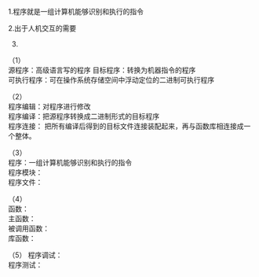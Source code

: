 1.程序就是一组计算机能够识别和执行的指令

2.出于人机交互的需要

3.
（1）  
源程序：高级语言写的程序
目标程序：转换为机器指令的程序  
可执行程序：可在操作系统存储空间中浮动定位的二进制可执行程序  

（2）  
程序编辑：对程序进行修改  
程序编译：把源程序转换成二进制形式的目标程序  
程序连接： 把所有编译后得到的目标文件连接装配起来，再与函数库相连接成一个整体。  

（3）  
程序：一组计算机能够识别和执行的指令  
程序模块：  
程序文件：  

（4）  
函数：  
主函数：  
被调用函数：  
库函数：  

（5）
程序调试：  
程序测试：  

